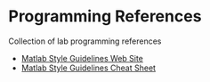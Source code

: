# Programming References
Collection of lab programming references


- [Matlab Style Guidelines Web Site](https://sites.google.com/site/matlabstyleguidelines/home)
- [Matlab Style Guidelines Cheat Sheet](http://www.mathworks.com/matlabcentral/fileexchange/45047-matlab-style-guidelines-cheat-sheet)
